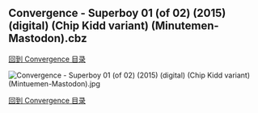## Convergence - Superboy 01 (of 02) (2015) (digital) (Chip Kidd variant) (Minutemen-Mastodon).cbz


[回到 Convergence 目录](https://github.com/alicewish/markdown/blob/master/series/Convergence.md)


![Convergence - Superboy 01 (of 02) (2015) (digital) (Chip Kidd variant) (Mintuemen-Mastodon).jpg](https://wx1.sinaimg.cn/large/6a9fdecagy1fqg3jhn2ikj21j32cwwpd.jpg)

[回到 Convergence 目录](https://github.com/alicewish/markdown/blob/master/series/Convergence.md)

